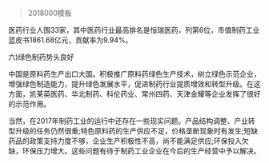 # 
> 2018000模板


医药行业人围33家，其中医药行业最高排名是恒瑞医药，列第6位，市值制药工业蓝皮书1861.68亿元，贡献率为9.94%。

六)绿色制药势头良好

中国是原料药生产出口大国。积极推广原料药绿色生产技术，树立绿色示范企业，增强绿色制造能力，提升绿色发展水平，促进制药行业提质增效和转型升级。在这方面，凯莱英医药、华北制药、科伦药业、常州四药、天津金耀等企业发挥了很好的示范作用。

当然，在2017年制药工业的运行中还存在一些现实问题。产品结构调整、产业转型升级的任务仍然很重;特色原料药的生产供应不足，价格垄断现象时有发生;短缺药品的政策支持力度不够，企业生产积极性不高，尚不能满足供应;环保投入欠缺，环保压力增大。这些问题有待于制药工业企业在今后的生产经营中予以解决。
